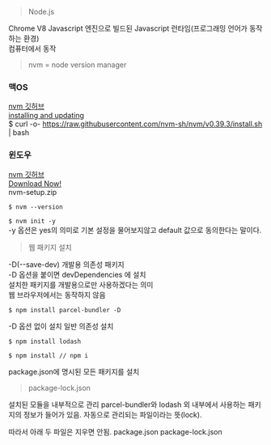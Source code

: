 > Node.js  

Chrome V8 Javascript 엔진으로 빌드된 Javascript 런타임(프로그래밍 언어가 동작하는 환경)  
컴퓨터에서 동작

> nvm = node version manager   

### 맥OS  
[nvm 깃허브](https://github.com/nvm-sh/nvm)  
[installing and updating ](https://github.com/nvm-sh/nvm#installing-and-updating)  
$ curl -o- https://raw.githubusercontent.com/nvm-sh/nvm/v0.39.3/install.sh | bash

### 윈도우  
[nvm 깃허브](https://github.com/coreybutler/nvm-windows)  
[Download Now!](https://github.com/coreybutler/nvm-windows/releases)  
nvm-setup.zip  


```$ nvm --version```


```$ nvm init -y```  
-y 옵션은 yes의 의미로 기본 설정을 물어보지않고 default 값으로 동의한다는 말이다.


> 웹 패키지 설치  

-D(--save-dev) 개발용 의존성 패키지  
-D 옵션을 붙이면 devDependencies 에 설치  
설치한 패키지를 개발용으로만 사용하겠다는 의미  
웹 브라우저에서는 동작하지 않음
```
$ npm install parcel-bundler -D
```  

-D 옵션 없이 설치 일반 의존성 설치
```
$ npm install lodash
```
  
```
$ npm install // npm i
```
package.json에 명시된 모든 패키지를 설치

> package-lock.json

설치된 모듈을 내부적으로 관리
parcel-bundler와 lodash 외 내부에서 사용하는 패키지의 정보가 들어가 있음. 자동으로 관리되는 파일이라는 뜻(lock).

따라서 아래 두 파일은 지우면 안됨.
package.json
package-lock.json
